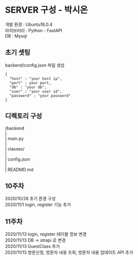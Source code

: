 # SERVER  구성 - 박시온

개발 환경 : Ubuntu18.0.4  
라이브러리 : Python - FastAPI  
DB : Mysql  


## 초기 셋팅 
backend/config.json 파일 생성   

    {
      "host" : "your host ip",
      "port" : your port,
      "db" : "your db",
      "user" : "your user id",
      "password" : "your password"
    }


## 디렉토리 구성 

/backend  
|  
| main.py  
|  
| classes/   
|   
| config.json  
|  
| READMD.md  


## 10주차 
2020/10/28 초기 환경 구성    
2020/11/1 login, register 기능 추가    

## 11주차 
2020/11/13 login, register 테이블 정보 변경  
2020/11/13 DB -> strapi 로 변경   
2020/11/13 GuestClass 추가    
2020/11/13  방문신청, 방문자 내용 조회, 방문자 내용 업데이트 API 추가


 